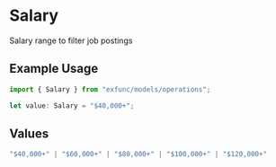 # Salary

Salary range to filter job postings

## Example Usage

```typescript
import { Salary } from "exfunc/models/operations";

let value: Salary = "$40,000+";
```

## Values

```typescript
"$40,000+" | "$60,000+" | "$80,000+" | "$100,000+" | "$120,000+"
```